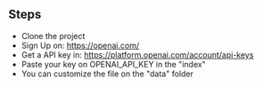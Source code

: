 ## Steps

- Clone the project
- Sign Up on: https://openai.com/
- Get a API key in: https://platform.openai.com/account/api-keys
- Paste your key on OPENAI_API_KEY in the "index"
- You can customize the file on the "data" folder
